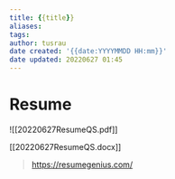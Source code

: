 ```yaml
---
title: {{title}}
aliases: 
tags:
author: tusrau
date created: '{{date:YYYYMMDD HH:mm}}'
date updated: 20220627 01:45
---
```


# Resume

![[20220627ResumeQS.pdf]]

[[20220627ResumeQS.docx]]

>https://resumegenius.com/
